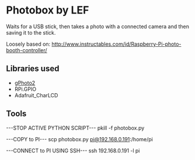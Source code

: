# Photobox by LEF

Waits for a USB stick, then takes a photo with a connected camera and then saving it to the stick.

Loosely based on: http://www.instructables.com/id/Raspberry-Pi-photo-booth-controller/

## Libraries used
* [gPhoto2](http://www.gphoto.org/)
* RPi.GPIO
* Adafruit_CharLCD

## Tools

---STOP ACTIVE PYTHON SCRIPT---
pkill -f photobox.py

---COPY to PI---
scp photobox.py pi@192.168.0.191:/home/pi

---CONNECT to PI USING SSH---
ssh 192.168.0.191 -l pi